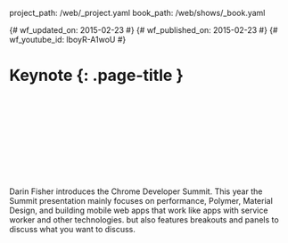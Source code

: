 project_path: /web/_project.yaml
book_path: /web/shows/_book.yaml

{# wf_updated_on: 2015-02-23 #}
{# wf_published_on: 2015-02-23 #}
{# wf_youtube_id: lboyR-A1woU #}

# Keynote {: .page-title }


<div class="video-wrapper">
  <iframe class="devsite-embedded-youtube-video" data-video-id="lboyR-A1woU"
          data-autohide="1" data-showinfo="0" frameborder="0" allowfullscreen>
  </iframe>
</div>


Darin Fisher introduces the Chrome Developer Summit. This year the Summit presentation mainly focuses on performance, Polymer, Material Design, and building mobile web apps that work like apps with service worker and other technologies. but also features breakouts and panels to discuss what you want to discuss.
